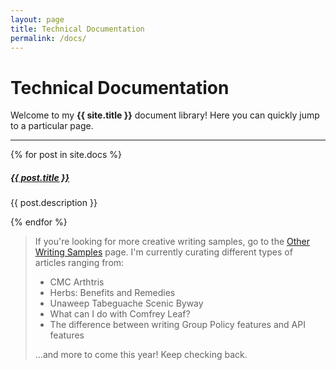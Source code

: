 ```yaml
---
layout: page
title: Technical Documentation
permalink: /docs/
---
```


# Technical Documentation

Welcome to my **{{ site.title }}** document library! Here you can quickly jump to a particular page.

<div class="section-index">
    <hr class="panel-line">
    {% for post in site.docs  %}        
    <div class="entry">
    <h5><a href="{{ post.url | prepend: site.baseurl }}">{{ post.title }}</a></h5>
    <p>{{ post.description }}</p>
    </div>{% endfor %}
</div>

>If you're looking for more creative writing samples, go to the [Other Writing Samples](news.md) page.  I'm currently curating different types of articles ranging from:
>- CMC Arthtris
>- Herbs: Benefits and Remedies
>- Unaweep Tabeguache Scenic Byway
>- What can I do with Comfrey Leaf?
>- The difference between writing Group Policy features and API features
>
>...and more to come this year!  Keep checking back.